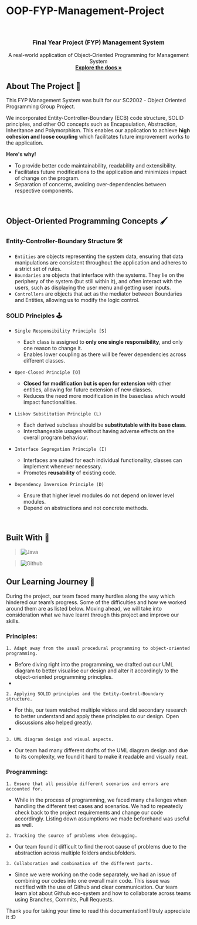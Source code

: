 # OOP-FYP-Management-Project

<!-- PROJECT LOGO -->
<br />
<div align="center">
  <h3 align="center">Final Year Project (FYP) Management System</h3>

  <p align="center">
    A real-world application of Object-Oriented Programming for Management System
    <br />
    <a href="https://github.com/Ignitedgene/OOP-FYP-Management-Project"><strong>Explore the docs »</strong></a>
    <br />
  </p>
</div>

<!-- ABOUT THE PROJECT -->
## About The Project 📖

This FYP Management System was built for our SC2002 - Object Oriented Programming Group Project.

We incorporated Entity-Controller-Boundary (ECB) code structure, SOLID principles, and other OO concepts such as Encapsulation, Abstraction, Inheritance and Polymorphism. This enables our application to achieve **high cohesion and loose coupling** which facilitates future improvement works to the application.

**Here's why!**
* To provide better code maintainability, readability and extensibility. 
* Facilitates future modifications to the application and minimizes impact of change on the program.
* Separation of concerns, avoiding over-dependencies between respective components.   

<br> 

<!-- Object Oriented Programming Concepts -->
## Object-Oriented Programming Concepts 🖌️

### Entity-Controller-Boundary Structure 🛠️
* `Entities` are objects representing the system data, ensuring that data manipulations are consistent throughout the application and adheres to a strict set of rules.
* `Boundaries` are objects that interface with the systems. They lie on the periphery of the system (but still within it), and often interact with the users, such as displaying the user menu and getting user inputs.
* `Controllers` are objects that act as the mediator between Boundaries and Entities, allowing us to modify the logic control.

### SOLID Principles 🕹️
* `Single Responsibility Principle [S]` 
  - Each class is assigned to **only one single responsibility**, and only one reason to change it.
  - Enables lower coupling as there will be fewer dependencies across different classes.
  
* `Open-Closed Principle [O]`
  - **Closed for modification but is open for extension** with other entities, allowing for future extension of new classes. 
  - Reduces the need more modification in the baseclass which would impact functionalities.
  
* `Liskov Substitution Principle (L)`
  - Each derived subclass should be **substitutable with its base class**.
  - Interchangeable usages without having adverse effects on the overall program behaviour.
  
* `Interface Segregation Principle (I)`
  - Interfaces are suited for each individual functionality, classes can implement whenever necessary.
  - Promotes **reusability** of existing code.  

* `Dependency Inversion Principle (D)`
  - Ensure that higher level modules do not depend on lower level modules.
  - Depend on abstractions and not concrete methods.

<p align="right"></p>

<br> 

## Built With 🔨
> ![Java][Java]

> ![Github][Github]

## Our Learning Journey 📖
During the project, our team faced many hurdles along the way which hindered our team’s progress. Some of the difficulties and how we worked around them are as listed below. Moving ahead, we will take into consideration what we have learnt through this project and improve our skills.

### Principles:
`1. Adapt away from the usual procedural programming to object-oriented programming.` 
  - Before diving right into the programming, we drafted out our UML diagram to better visualise our design and alter it accordingly to the object-oriented programming principles.
  - 
`2. Applying SOLID principles and the Entity-Control-Boundary structure.`
  -  For this, our team watched multiple videos and did secondary research to better understand and apply these principles to our design. Open discussions also helped greatly. 
  -  
`3. UML diagram design and visual aspects.` 
  - Our team had many different drafts of the UML diagram design and due to its complexity, we found it hard to make it readable and visually neat.

### Programming:
`1. Ensure that all possible different scenarios and errors are accounted for.` 
  - While in the process of programming, we faced many challenges when handling the different test cases and scenarios. We had to repeatedly check back to the project requirements and change our code accordingly. Listing down assumptions we made beforehand was useful as well.
  
`2. Tracking the source of problems when debugging.`
  - Our team found it difficult to find the root cause of problems due to the abstraction across multiple folders andsubfolders.

`3. Collaboration and combination of the different parts.` 
  - Since we were working on the code separately, we had an issue of combining our codes into one overall main code. This issue was rectified with the use of Github and clear communication. Our team learn alot about Github eco-system and how to collaborate across teams using Branches, Commits, Pull Requests. 

Thank you for taking your time to read this documentation! I truly appreciate it :D

[Java]: https://img.shields.io/badge/Java-ED8B00?style=for-the-badge&logo=openjdk&logoColor=white
[Github]: https://img.shields.io/badge/GitHub-100000?style=for-the-badge&logo=github&logoColor=white
